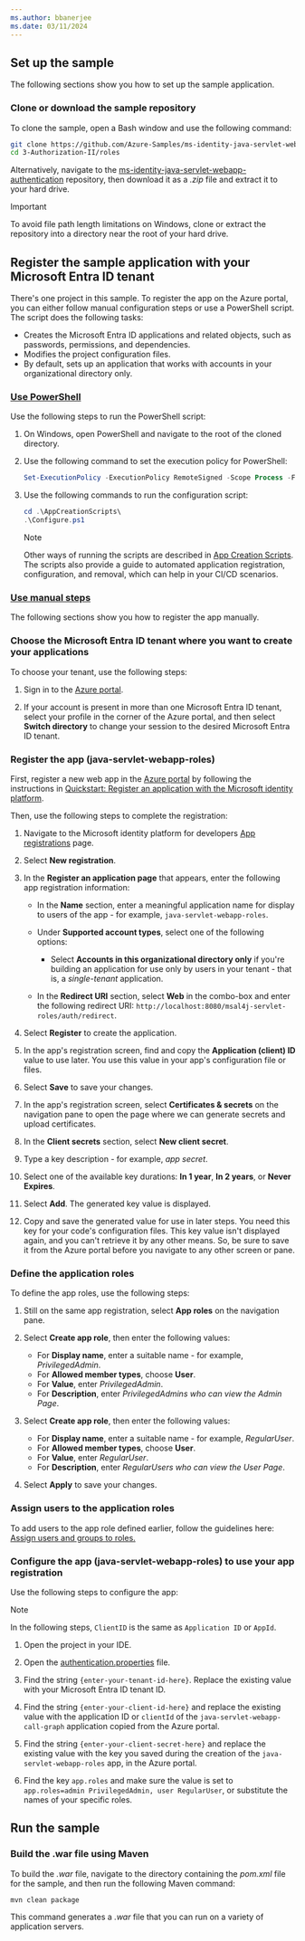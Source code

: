 ```yaml
---
ms.author: bbanerjee
ms.date: 03/11/2024
---
```


## Set up the sample

The following sections show you how to set up the sample application.

### Clone or download the sample repository

To clone the sample, open a Bash window and use the following command:

```bash
git clone https://github.com/Azure-Samples/ms-identity-java-servlet-webapp-authentication.git
cd 3-Authorization-II/roles
```

Alternatively, navigate to the [ms-identity-java-servlet-webapp-authentication](https://github.com/Azure-Samples/ms-identity-java-servlet-webapp-authentication) repository, then download it as a *.zip* file and extract it to your hard drive.

> [!IMPORTANT]
> To avoid file path length limitations on Windows, clone or extract the repository into a directory near the root of your hard drive.

## Register the sample application with your Microsoft Entra ID tenant

There's one project in this sample. To register the app on the Azure portal, you can either follow manual configuration steps or use a PowerShell script. The script does the following tasks:

- Creates the Microsoft Entra ID applications and related objects, such as passwords, permissions, and dependencies.
- Modifies the project configuration files.
- By default, sets up an application that works with accounts in your organizational directory only.

### [Use PowerShell](#tab/PowerShell)

Use the following steps to run the PowerShell script:

1. On Windows, open PowerShell and navigate to the root of the cloned directory.

1. Use the following command to set the execution policy for PowerShell:

   ```powershell
   Set-ExecutionPolicy -ExecutionPolicy RemoteSigned -Scope Process -Force
   ```

1. Use the following commands to run the configuration script:

   ```powershell
   cd .\AppCreationScripts\
   .\Configure.ps1
   ```

   > [!NOTE]
   > Other ways of running the scripts are described in [App Creation Scripts](https://github.com/Azure-Samples/ms-identity-java-servlet-webapp-authentication/blob/main/3-Authorization-II/roles/AppCreationScripts/AppCreationScripts.md). The scripts also provide a guide to automated application registration, configuration, and removal, which can help in your CI/CD scenarios.

### [Use manual steps](#tab/Manual)

The following sections show you how to register the app manually.

### Choose the Microsoft Entra ID tenant where you want to create your applications

To choose your tenant, use the following steps:

1. Sign in to the [Azure portal](https://portal.azure.com).

1. If your account is present in more than one Microsoft Entra ID tenant, select your profile in the corner of the Azure portal, and then select **Switch directory** to change your session to the desired Microsoft Entra ID tenant.

### Register the app (java-servlet-webapp-roles)

First, register a new web app in the [Azure portal](https://portal.azure.com) by following the instructions in [Quickstart: Register an application with the Microsoft identity platform](/entra/identity-platform/quickstart-register-app).

Then, use the following steps to complete the registration:

1. Navigate to the Microsoft identity platform for developers [App registrations](https://go.microsoft.com/fwlink/?linkid=2083908) page.

1. Select **New registration**.

1. In the **Register an application page** that appears, enter the following app registration information:

   - In the **Name** section, enter a meaningful application name for display to users of the app - for example, `java-servlet-webapp-roles`.
   - Under **Supported account types**, select one of the following options:

     - Select **Accounts in this organizational directory only** if you're building an application for use only by users in your tenant - that is, a *single-tenant* application.
   - In the **Redirect URI** section, select **Web** in the combo-box and enter the following redirect URI: `http://localhost:8080/msal4j-servlet-roles/auth/redirect`.
1. Select **Register** to create the application.

1. In the app's registration screen, find and copy the **Application (client) ID** value to use later. You use this value in your app's configuration file or files.

1. Select **Save** to save your changes.

1. In the app's registration screen, select **Certificates & secrets** on the navigation pane to open the page where we can generate secrets and upload certificates.

1. In the **Client secrets** section, select **New client secret**.

1. Type a key description - for example, *app secret*.

1. Select one of the available key durations: **In 1 year**, **In 2 years**, or **Never Expires**.

1. Select **Add**. The generated key value is displayed.

1. Copy and save the generated value for use in later steps. You need this key for your code's configuration files. This key value isn't displayed again, and you can't retrieve it by any other means. So, be sure to save it from the Azure portal before you navigate to any other screen or pane.

### Define the application roles

To define the app roles, use the following steps:

1. Still on the same app registration, select **App roles** on the navigation pane.

1. Select **Create app role**, then enter the following values:

   - For **Display name**, enter a suitable name - for example, *PrivilegedAdmin*.
   - For **Allowed member types**, choose **User**.
   - For **Value**, enter *PrivilegedAdmin*.
   - For **Description**, enter *PrivilegedAdmins who can view the Admin Page*.

1. Select **Create app role**, then enter the following values:

   - For **Display name**, enter a suitable name - for example, *RegularUser*.
   - For **Allowed member types**, choose **User**.
   - For **Value**, enter *RegularUser*.
   - For **Description**, enter *RegularUsers who can view the User Page*.

1. Select **Apply** to save your changes.

### Assign users to the application roles

 To add users to the app role defined earlier, follow the guidelines here: [Assign users and groups to roles.](/entra/identity-platform/howto-add-app-roles-in-apps#assign-users-and-groups-to-microsoft-entra-roles)

### Configure the app (java-servlet-webapp-roles) to use your app registration

Use the following steps to configure the app:

> [!NOTE]
> In the following steps, `ClientID` is the same as `Application ID` or `AppId`.

1. Open the project in your IDE.

1. Open the [authentication.properties](https://github.com/Azure-Samples/ms-identity-java-servlet-webapp-authentication/blob/main/3-Authorization-II/roles/src/main/resources/authentication.properties) file.

1. Find the string `{enter-your-tenant-id-here}`. Replace the existing value with your Microsoft Entra ID tenant ID.

1. Find the string `{enter-your-client-id-here}` and replace the existing value with the application ID or `clientId` of the `java-servlet-webapp-call-graph` application copied from the Azure portal.

1. Find the string `{enter-your-client-secret-here}` and replace the existing value with the key you saved during the creation of the `java-servlet-webapp-roles` app, in the Azure portal.

1. Find the key `app.roles` and make sure the value is set to `app.roles=admin PrivilegedAdmin, user RegularUser`, or substitute the names of your specific roles.

## Run the sample

### Build the .war file using Maven

To build the *.war* file, navigate to the directory containing the *pom.xml* file for the sample, and then run the following Maven command:

```bash
mvn clean package
```

This command generates a *.war* file that you can run on a variety of application servers.
